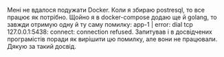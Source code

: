 Мені не вдалося подужати Docker. Коли я збираю postresql, то все працює як потрібно. Щойно я в docker-compose додаю ще й golang, то завжди отримую одну й ту саму помилку: app-1 | error: dial tcp 127.0.0.1:5438: connect: connection refused. Запитував і в досвідчених програмістів поради як вирішити цю помилку, але вони не працювали. Дякую за такий досвід.
